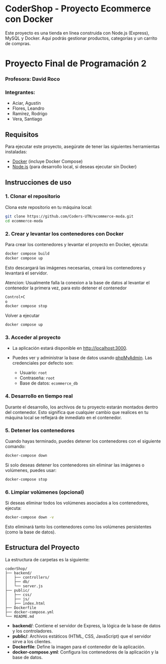 # CoderShop - Proyecto Ecommerce con Docker

Este proyecto es una tienda en línea construida con Node.js (Express), MySQL y Docker. Aquí podrás gestionar productos, categorías y un carrito de compras.


# Proyecto Final de Programación 2


### Profesora: David Roco

### Integrantes:

* Aciar, Agustín
* Flores, Leandro
* Ramírez, Rodrigo
* Vera, Santiago


## Requisitos

Para ejecutar este proyecto, asegúrate de tener las siguientes herramientas instaladas:

* [Docker](https://www.docker.com/products/docker-desktop) (incluye Docker Compose)
* [Node.js](https://nodejs.org/) (para desarrollo local, si deseas ejecutar sin Docker)

## Instrucciones de uso

### 1. Clonar el repositorio

Clona este repositorio en tu máquina local:

```bash
git clone https://github.com/Coders-UTN/ecommerce-moda.git
cd ecommerce-moda

```

### 2. Crear y levantar los contenedores con Docker

Para crear los contenedores y levantar el proyecto en Docker, ejecuta:

```bash
docker compose build
docker compose up
```

Esto descargará las imágenes necesarias, creará los contenedores y levantará el servidor.

Atencion: Usualmente falla la conexion a la base de datos al levantar el contenedor la primera vez,
para esto detener el contenedor 
 ```bash
 Control+C
 o
 docker compose stop
```
 Volver a ejecutar
```bash
docker compose up
```

### 3. Acceder al proyecto

* La aplicación estará disponible en [http://localhost:3000](http://localhost:3000).
* Puedes ver y administrar la base de datos usando [phpMyAdmin](http://localhost:8080). Las credenciales por defecto son:

  * Usuario: `root`
  * Contraseña: `root`
  * Base de datos: `ecommerce_db`

### 4. Desarrollo en tiempo real

Durante el desarrollo, los archivos de tu proyecto estarán montados dentro del contenedor. Esto significa que cualquier cambio que realices en tu máquina local se reflejará de inmediato en el contenedor.

### 5. Detener los contenedores

Cuando hayas terminado, puedes detener los contenedores con el siguiente comando:

```bash
docker-compose down
```

Si solo deseas detener los contenedores sin eliminar las imágenes o volúmenes, puedes usar:

```bash
docker-compose stop
```

### 6. Limpiar volúmenes (opcional)

Si deseas eliminar todos los volúmenes asociados a los contenedores, ejecuta:

```bash
docker-compose down -v
```

Esto eliminará tanto los contenedores como los volúmenes persistentes (como la base de datos).

## Estructura del Proyecto

La estructura de carpetas es la siguiente:

```
coderShop/
├── backend/
│   ├── controllers/
│   ├── db/
│   └── server.js
├── public/
│   ├── css/
│   ├── js/
│   ├── index.html
├── Dockerfile
├── docker-compose.yml
└── README.md
```

* **backend/**: Contiene el servidor de Express, la lógica de la base de datos y los controladores.
* **public/**: Archivos estáticos (HTML, CSS, JavaScript) que el servidor sirve a los clientes.
* **Dockerfile**: Define la imagen para el contenedor de la aplicación.
* **docker-compose.yml**: Configura los contenedores de la aplicación y la base de datos.
